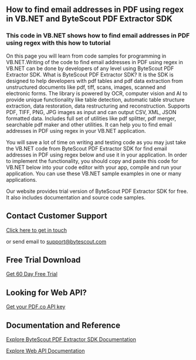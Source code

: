 ## How to find email addresses in PDF using regex in VB.NET and ByteScout PDF Extractor SDK

### This code in VB.NET shows how to find email addresses in PDF using regex with this how to tutorial

On this page you will learn from code samples for programming in VB.NET.Writing of the code to find email addresses in PDF using regex in VB.NET can be done by developers of any level using ByteScout PDF Extractor SDK. What is ByteScout PDF Extractor SDK? It is the SDK is designed to help developers with pdf tables and pdf data extraction from unstructured documents like pdf, tiff, scans, images, scanned and electronic forms. The library is powered by OCR, computer vision and AI to provide unique functionality like table detection, automatic table structure extraction, data restoration, data restructuring and reconstruction. Supports PDF, TIFF, PNG, JPG images as input and can output CSV, XML, JSON formatted data. Includes full set of utilities like pdf splitter, pdf merger, searchable pdf maker and other utilities. It can help you to find email addresses in PDF using regex in your VB.NET application.

You will save a lot of time on writing and testing code as you may just take the VB.NET code from ByteScout PDF Extractor SDK for find email addresses in PDF using regex below and use it in your application. In order to implement the functionality, you should copy and paste this code for VB.NET below into your code editor with your app, compile and run your application. You can use these VB.NET sample examples in one or many applications.

Our website provides trial version of ByteScout PDF Extractor SDK for free. It also includes documentation and source code samples.

## Contact Customer Support

[Click here to get in touch](https://bytescout.zendesk.com/hc/en-us/requests/new?subject=ByteScout%20PDF%20Extractor%20SDK%20Question)

or send email to [support@bytescout.com](mailto:support@bytescout.com?subject=ByteScout%20PDF%20Extractor%20SDK%20Question) 

## Free Trial Download

[Get 60 Day Free Trial](https://bytescout.com/download/web-installer?utm_source=github-readme)

## Looking for Web API? 

[Get your PDF.co API key](https://pdf.co/documentation/api?utm_source=github-readme)

## Documentation and Reference

[Explore ByteScout PDF Extractor SDK Documentation](https://bytescout.com/documentation/index.html?utm_source=github-readme)

[Explore Web API Documentation](https://pdf.co/documentation/api?utm_source=github-readme)